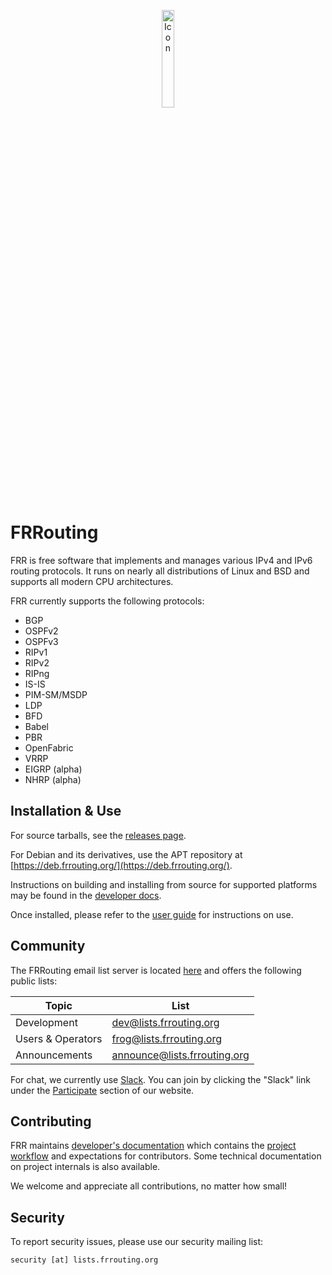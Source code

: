 <p align="center">
<img src="http://docs.frrouting.org/en/latest/_static/frr-icon.svg" alt="Icon" width="20%"/>
</p>

FRRouting
=========

FRR is free software that implements and manages various IPv4 and IPv6 routing
protocols. It runs on nearly all distributions of Linux and BSD and
supports all modern CPU architectures.

FRR currently supports the following protocols:

* BGP
* OSPFv2
* OSPFv3
* RIPv1
* RIPv2
* RIPng
* IS-IS
* PIM-SM/MSDP
* LDP
* BFD
* Babel
* PBR
* OpenFabric
* VRRP
* EIGRP (alpha)
* NHRP (alpha)

Installation & Use
------------------

For source tarballs, see the
[releases page](https://github.com/FRRouting/frr/releases).

For Debian and its derivatives, use the APT repository at
[https://deb.frrouting.org/](https://deb.frrouting.org/).

Instructions on building and installing from source for supported platforms may
be found in the
[developer docs](http://docs.frrouting.org/projects/dev-guide/en/latest/building.html).

Once installed, please refer to the [user guide](http://docs.frrouting.org/)
for instructions on use.

Community
---------

The FRRouting email list server is located
[here](https://lists.frrouting.org/listinfo) and offers the following public
lists:

| Topic             | List                         |
|-------------------|------------------------------|
| Development       | dev@lists.frrouting.org      |
| Users & Operators | frog@lists.frrouting.org     |
| Announcements     | announce@lists.frrouting.org |

For chat, we currently use [Slack](https://frrouting.slack.com). You can join
by clicking the "Slack" link under the
[Participate](https://frrouting.org/community) section of our website.


Contributing
------------

FRR maintains [developer's documentation](http://docs.frrouting.org/projects/dev-guide/en/latest/index.html)
which contains the [project workflow](http://docs.frrouting.org/projects/dev-guide/en/latest/workflow.html)
and expectations for contributors. Some technical documentation on project
internals is also available.

We welcome and appreciate all contributions, no matter how small!


Security
--------

To report security issues, please use our security mailing list:

```
security [at] lists.frrouting.org
```



